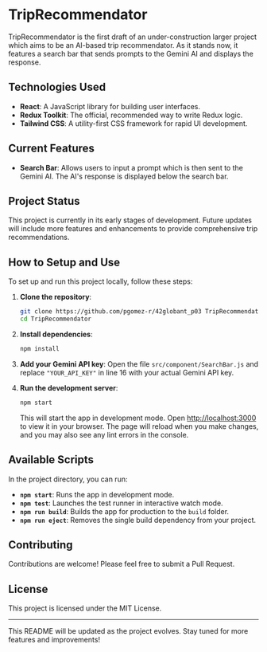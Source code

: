 # TripRecommendator

TripRecommendator is the first draft of an under-construction larger project which aims to be an AI-based trip recommendator. As it stands now, it features a search bar that sends prompts to the Gemini AI and displays the response.

## Technologies Used

- **React**: A JavaScript library for building user interfaces.
- **Redux Toolkit**: The official, recommended way to write Redux logic.
- **Tailwind CSS**: A utility-first CSS framework for rapid UI development.

## Current Features

- **Search Bar**: Allows users to input a prompt which is then sent to the Gemini AI. The AI's response is displayed below the search bar.

## Project Status

This project is currently in its early stages of development. Future updates will include more features and enhancements to provide comprehensive trip recommendations.

## How to Setup and Use

To set up and run this project locally, follow these steps:

1. **Clone the repository**:
    ```sh
    git clone https://github.com/pgomez-r/42globant_p03 TripRecommendator
    cd TripRecommendator
    ```

2. **Install dependencies**:
    ```sh
    npm install
    ```
3. **Add your Gemini API key**:
    Open the file `src/component/SearchBar.js` and replace `"YOUR_API_KEY"` in line 16 with your actual Gemini API key.

4. **Run the development server**:
    ```sh
    npm start
    ```

    This will start the app in development mode. Open [http://localhost:3000](http://localhost:3000) to view it in your browser. The page will reload when you make changes, and you may also see any lint errors in the console.

## Available Scripts

In the project directory, you can run:

- **`npm start`**: Runs the app in development mode.
- **`npm test`**: Launches the test runner in interactive watch mode.
- **`npm run build`**: Builds the app for production to the `build` folder.
- **`npm run eject`**: Removes the single build dependency from your project.

## Contributing

Contributions are welcome! Please feel free to submit a Pull Request.

## License

This project is licensed under the MIT License.

---

This README will be updated as the project evolves. Stay tuned for more features and improvements!
